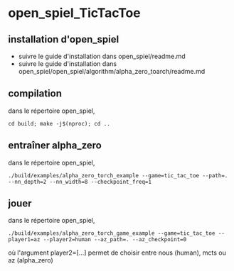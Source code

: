 # open_spiel_TicTacToe

## installation d'open_spiel

- suivre le guide d'installation dans open_spiel/readme.md
- suivre le guide d'installation dans open_spiel/open_spiel/algorithm/alpha_zero_toarch/readme.md

## compilation

dans le répertoire open_spiel,
```
cd build; make -j$(nproc); cd ..
```

## entraîner alpha_zero

dans le répertoire open_spiel,

```
./build/examples/alpha_zero_torch_example --game=tic_tac_toe --path=. --nn_depth=2 --nn_width=8 --checkpoint_freq=1
```

## jouer 

dans le répertoire open_spiel,

```
./build/examples/alpha_zero_torch_game_example --game=tic_tac_toe --player1=az --player2=human --az_path=. --az_checkpoint=0
```

où l'argument player2=[...] permet de choisir entre nous (human), mcts ou az (alpha_zero)
